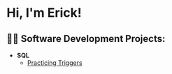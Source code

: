 <h1>Hi, I'm Erick! 

<h2>👨‍💻 Software Development Projects:</h2>

- <b>SQL</b>
  - [Practicing Triggers]([https://github.com/joshmadakor1/Algorithms-Practice](https://github.com/epena527/Triggers-Practice))


